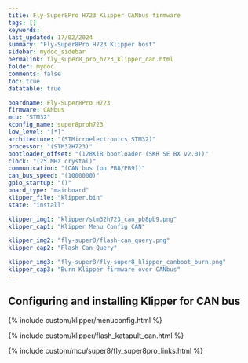```yaml
---
title: Fly-Super8Pro H723 Klipper CANbus firmware
tags: []
keywords: 
last_updated: 17/02/2024
summary: "Fly-Super8Pro H723 Klipper host"
sidebar: mydoc_sidebar
permalink: fly_super8_pro_h723_klipper_can.html
folder: mydoc
comments: false
toc: true
datatable: true

boardname: Fly-Super8Pro H723
firmware: CANbus
mcu: "STM32"
kconfig_name: super8proh723
low_level: "[*]"
architecture: "(STMicroelectronics STM32)"
processor: "(STM32H723)"
bootloader_offset: "(128KiB bootloader (SKR SE BX v2.0))"
clock: "(25 MHz crystal)"
communication: "(CAN bus (on PB8/PB9))"
can_bus_speed: "(1000000)"
gpio_startup: "()"
board_type: "mainboard"
klipper_file: "klipper.bin"
state: "install"

klipper_img1: "klipper/stm32h723_can_pb8pb9.png"
klipper_cap1: "Klipper Menu Config CAN"

klipper_img2: "fly-super8/flash-can_query.png"
klipper_cap2: "Flash Can Query"

klipper_img3: "fly-super8/fly-super8_klipper_canboot_burn.png"
klipper_cap3: "Burn Klipper firmware over CANbus"
---
```


## Configuring and installing Klipper for CAN bus

{% include custom/klipper/menuconfig.html %}

{% include custom/klipper/flash_katapult_can.html %}

{% include custom/mcu/super8/fly_super8pro_links.html %}
